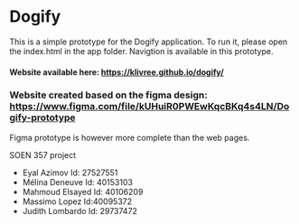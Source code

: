 # Dogify
This is a simple prototype for the Dogify application.
To run it, please open the index.html in the app folder. Navigtion is available in this prototype.

#### Website available here: https://klivree.github.io/dogify/

### Website created based on the figma design: https://www.figma.com/file/kUHuiR0PWEwKqcBKq4s4LN/Dogify-prototype
Figma prototype is however more complete than the web pages.

SOEN 357 project
- Eyal Azimov Id: 27527551
- Mélina Deneuve Id: 40153103
- Mahmoud Elsayed Id: 40106209
- Massimo Lopez Id:40095372
- Judith Lombardo Id: 29737472
